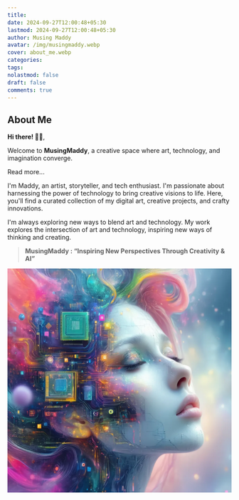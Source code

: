 ```yaml
---
title: 
date: 2024-09-27T12:00:48+05:30
lastmod: 2024-09-27T12:00:48+05:30
author: Musing Maddy
avatar: /img/musingmaddy.webp
cover: about_me.webp
categories: 
tags: 
nolastmod: false
draft: false
comments: true
---
```

## **About Me**

**Hi there! 👋🏻**,  

Welcome to **MusingMaddy**, a creative space where art, technology, and imagination converge.

Read more...

<!--more-->

I'm Maddy, an artist, storyteller, and tech enthusiast. I'm passionate about harnessing the power of technology to bring creative visions to life. Here, you'll find a curated collection of my digital art, creative projects, and crafty innovations.

I'm always exploring new ways to blend art and technology. My work explores the intersection of art and technology, inspiring new ways of thinking and creating.

> **MusingMaddy : “Inspiring New Perspectives Through Creativity & AI”** 

![about_me](about_me_full.webp "Imagika")
